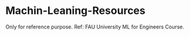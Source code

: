 # Machin-Leaning-Resources
Only for reference purpose.
Ref: FAU University ML for Engineers Course.
